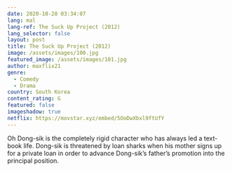 ```yaml
---
date: 2020-10-28 03:34:07
lang: mal
lang-ref: The Suck Up Project (2012)
lang_selector: false
layout: post
title: The Suck Up Project (2012)
image: /assets/images/100.jpg
featured_image: /assets/images/101.jpg
author: maxflix21
genre:
  - Comedy
  - Drama
country: South Korea
content_rating: G
featured: false
imageshadow: true
netflix: https://movstar.xyz/embed/5OoDwXbxl9ftUfY
---
```

Oh Dong-sik is the completely rigid character who has always led a text-book life. Dong-sik is threatened by loan sharks when his mother signs up for a private loan in order to advance Dong-sik’s father’s promotion into the principal position.